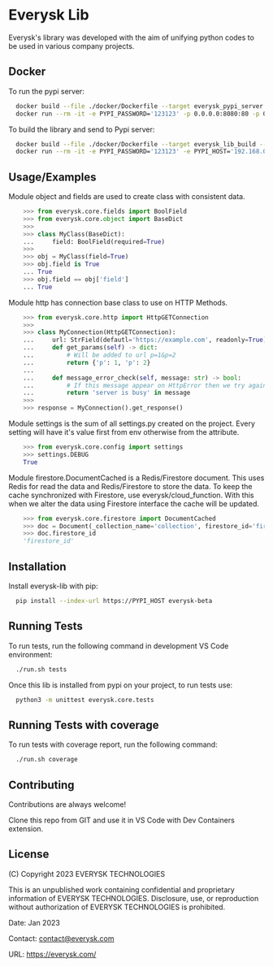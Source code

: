 
# Everysk Lib

Everysk's library was developed with the aim of unifying python
codes to be used in various company projects.


## Docker

To run the pypi server:

```bash
  docker build --file ./docker/Dockerfile --target everysk_pypi_server --tag everysk_pypi_server:latest .
  docker run --rm -it -e PYPI_PASSWORD='123123' -p 0.0.0.0:8080:80 -p 0.0.0.0:2020:22 everysk_pypi_server:latest
```

To build the library and send to Pypi server:

```bash
  docker build --file ./docker/Dockerfile --target everysk_lib_build --tag everysk_lib_build:latest .
  docker run --rm -it -e PYPI_PASSWORD='123123' -e PYPI_HOST='192.168.0.116' everysk_lib_build:latest

```

## Usage/Examples

Module object and fields are used to create class with consistent data.

```python
    >>> from everysk.core.fields import BoolField
    >>> from everysk.core.object import BaseDict
    >>>
    >>> class MyClass(BaseDict):
    ...     field: BoolField(required=True)
    >>>
    >>> obj = MyClass(field=True)
    >>> obj.field is True
    ... True
    >>> obj.field == obj['field']
    ... True

```

Module http has connection base class to use on HTTP Methods.

```python
    >>> from everysk.core.http import HttpGETConnection
    >>>
    >>> class MyConnection(HttpGETConnection):
    ...     url: StrField(defautl='https://example.com', readonly=True)
    ...     def get_params(self) -> dict:
    ...         # Will be added to url p=1&p=2
    ...         return {'p': 1, 'p': 2}
    ...
    ...     def message_error_check(self, message: str) -> bool:
    ...         # If this message appear on HttpError then we try again.
    ...         return 'server is busy' in message
    >>>
    >>> response = MyConnection().get_response()

```

Module settings is the sum of all settings.py created on the project.
Every setting will have it's value first from env otherwise from the attribute.

```python
    >>> from everysk.core.config import settings
    >>> settings.DEBUG
    True

```

Module firestore.DocumentCached is a Redis/Firestore document. This uses Redis for
read the data and Redis/Firestore to store the data. To keep the cache synchronized
with Firestore, use everysk/cloud_function. With this when we alter the data using
Firestore interface the cache will be updated.

```python
    >>> from everysk.core.firestore import DocumentCached
    >>> doc = Document(_collection_name='collection', firestore_id='firestore_id')
    >>> doc.firestore_id
    'firestore_id'

```

## Installation

Install everysk-lib with pip:

```bash
  pip install --index-url https://PYPI_HOST everysk-beta

```


## Running Tests

To run tests, run the following command in development VS Code environment:

```bash
  ./run.sh tests
```

Once this lib is installed from pypi on your project, to run tests use:

```bash
  python3 -m unittest everysk.core.tests
```


## Running Tests with coverage

To run tests with coverage report, run the following command:

```bash
  ./run.sh coverage
```


## Contributing

Contributions are always welcome!

Clone this repo from GIT and use it in VS Code with Dev Containers extension.


## License

(C) Copyright 2023 EVERYSK TECHNOLOGIES

This is an unpublished work containing confidential and proprietary
information of EVERYSK TECHNOLOGIES. Disclosure, use, or reproduction
without authorization of EVERYSK TECHNOLOGIES is prohibited.

Date: Jan 2023

Contact: contact@everysk.com

URL: https://everysk.com/
